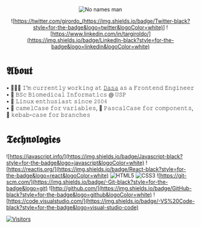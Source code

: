 <section align="center">

<img src="https://media.giphy.com/media/P5wPrhzZDdeJW/giphy.gif" alt="No names man"/>

![https://twitter.com/girordo_(https://img.shields.io/badge/Twitter-black?style=for-the-badge&logo=twitter&logoColor=white)]
![https://www.linkedin.com/in/targiroldo/](https://img.shields.io/badge/LinkedIn-black?style=for-the-badge&logo=linkedin&logoColor=white)

</section>

# 𝕬𝖇𝖔𝖚𝖙

• 🧑🏻‍💻 𝙸’𝚖 𝚌𝚞𝚛𝚛𝚎𝚗𝚝𝚕𝚢 𝚠𝚘𝚛𝚔𝚒𝚗𝚐 𝚊𝚝 [𝙳𝚊𝚜𝚊](https://dasa.com.br/) 𝚊𝚜 𝚊 𝙵𝚛𝚘𝚗𝚝𝚎𝚗𝚍 𝙴𝚗𝚐𝚒𝚗𝚎𝚎𝚛 <br/>
• 🧬 𝙱𝚂𝚌 𝙱𝚒𝚘𝚖𝚎𝚍𝚒𝚌𝚊𝚕 𝙸𝚗𝚏𝚘𝚛𝚖𝚊𝚝𝚒𝚌𝚜 @ 𝚄𝚂𝙿 <br/>
• 🐧 𝙻𝚒𝚗𝚞𝚡 𝚎𝚗𝚝𝚑𝚞𝚜𝚒𝚊𝚜𝚝 𝚜𝚒𝚗𝚌𝚎 𝟸𝟶𝟶𝟺 <br/>
• 🐫 𝚌𝚊𝚖𝚎𝚕𝙲𝚊𝚜𝚎 𝚏𝚘𝚛 𝚟𝚊𝚛𝚒𝚊𝚋𝚕𝚎𝚜, 🧮 𝙿𝚊𝚜𝚌𝚊𝚕𝙲𝚊𝚜𝚎 𝚏𝚘𝚛 𝚌𝚘𝚖𝚙𝚘𝚗𝚎𝚗𝚝𝚜, 🥙 𝚔𝚎𝚋𝚊𝚋-𝚌𝚊𝚜𝚎 𝚏𝚘𝚛 𝚋𝚛𝚊𝚗𝚌𝚑𝚎𝚜
<br/>

# 𝕿𝖊𝖈𝖍𝖓𝖔𝖑𝖔𝖌𝖎𝖊𝖘

<section>

![https://javascript.info/](https://img.shields.io/badge/Javascript-black?style=for-the-badge&logo=javascript&logoColor=white)
![https://reactjs.org/](https://img.shields.io/badge/React-black?style=for-the-badge&logo=react&logoColor=white)
![HTML5](https://img.shields.io/badge/HTML5-black?style=for-the-badge&logo=html5&logoColor=white)
![CSS3](https://img.shields.io/badge/CSS3-black?style=for-the-badge&logo=css3&logoColor=white)
![https://git-scm.com/](https://img.shields.io/badge/-Git-black?style=for-the-badge&logo=git)
![http://github.com/](https://img.shields.io/badge/GitHub-black?style=for-the-badge&logo=github&logoColor=white)
![https://code.visualstudio.com/](https://img.shields.io/badge/-VS%20Code-black?style=for-the-badge&logo=visual-studio-code)

</section>

<section>

[![Visitors](https://visitor-badge.glitch.me/badge?page_id=github/girordo)](https://github.com/girordo)

</section>
